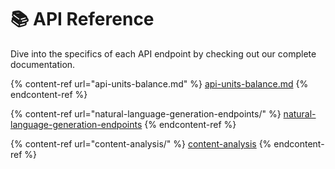 # 📚 API Reference

Dive into the specifics of each API endpoint by checking out our complete documentation.

{% content-ref url="api-units-balance.md" %}
[api-units-balance.md](api-units-balance.md)
{% endcontent-ref %}

{% content-ref url="natural-language-generation-endpoints/" %}
[natural-language-generation-endpoints](natural-language-generation-endpoints/)
{% endcontent-ref %}

{% content-ref url="content-analysis/" %}
[content-analysis](content-analysis/)
{% endcontent-ref %}
